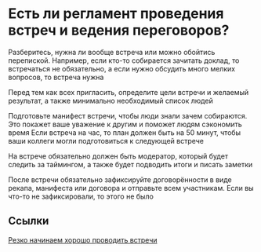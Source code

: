 # Есть ли регламент проведения встреч и ведения переговоров?
Разберитесь, нужна ли вообще встреча или можно обойтись перепиской. Например, если кто-то собирается зачитать доклад, то встречаться не обязательно, а если нужно обсудить много мелких вопросов, то встреча нужна

Перед тем как всех пригласить, определите цели встречи и желаемый результат, а также минимально необходимый список людей

Подготовьте манифест встречи, чтобы люди знали зачем собираются. Это покажет ваше уважение к другим и поможет людям сэкономить время
Если встреча на час, то план должен быть на 50 минут, чтобы ваши коллеги могли подготовиться к следующей встрече

На встрече обязательно должен быть модератор, который будет следить за таймингом, а также будет подводить итоги и писать заметки

После встречи обязательно зафиксируйте договорённости в виде рекапа, манифеста или договора и отправьте всем участникам. Если вы что-то не зафиксировали, то этого не было

## Ссылки
[Резко начинаем хорошо проводить встречи](https://kinzhal.media/meetings-boss/)

